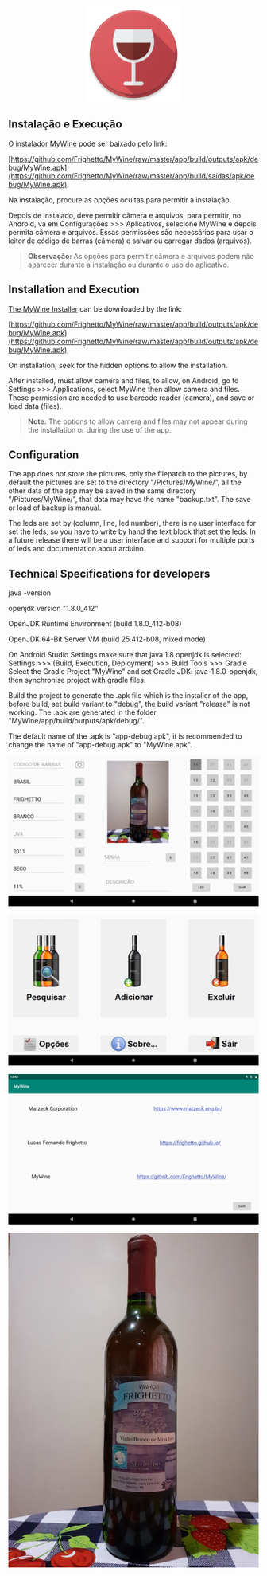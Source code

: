 <p align="center">  
  <img src="https://github.com/Frighetto/MyWine/blob/master/app/src/main/res/mipmap-xxxhdpi/ic_launcher_round.png" alt="MyWine"><br/>  
</p>

## Instalação e Execução

[O instalador MyWine](https://github.com/Frighetto/MyWine/raw/master/app/build/outputs/apk/debug/MyWine.apk) pode ser baixado pelo link:

[https://github.com/Frighetto/MyWine/raw/master/app/build/outputs/apk/debug/MyWine.apk](https://github.com/Frighetto/MyWine/raw/master/app/build/saídas/apk/debug/MyWine.apk)

Na instalação, procure as opções ocultas para permitir a instalação.

Depois de instalado, deve permitir câmera e arquivos, para permitir, no Android, vá em Configurações >>> Aplicativos, selecione MyWine e depois permita câmera e arquivos. Essas permissões são necessárias para usar o leitor de código de barras (câmera) e salvar ou carregar dados (arquivos).
> **Observação:** As opções para permitir câmera e arquivos podem não aparecer durante a instalação ou durante o uso do aplicativo.


## Installation and Execution

[The MyWine Installer](https://github.com/Frighetto/MyWine/raw/master/app/build/outputs/apk/debug/MyWine.apk) can be downloaded by the link: 

[https://github.com/Frighetto/MyWine/raw/master/app/build/outputs/apk/debug/MyWine.apk](https://github.com/Frighetto/MyWine/raw/master/app/build/outputs/apk/debug/MyWine.apk)

On installation, seek for the hidden options to allow the installation.

After installed, must allow camera and files, to allow, on Android, go to Settings >>> Applications, select MyWine then allow camera and files. These permission are needed to use barcode reader (camera), and save or load data (files).
> **Note:** The options to allow camera and files may not appear during the installation or during the use of the app.


## Configuration
The app does not store the pictures, only the filepatch to the pictures, by default the pictures are set to the directory "/Pictures/MyWine/", all the other data of the app may be saved in the same directory "/Pictures/MyWine/", that data may have the name "backup.txt". The save or load of backup is manual.

The leds are set by (column, line, led number), there is no user interface for set the leds, so you have to write by hand the text block that set the leds. In a future release there will be a user interface and support for multiple ports of leds and documentation about arduino.

## Technical Specifications for developers

java -version

openjdk version "1.8.0_412"

OpenJDK Runtime Environment (build 1.8.0_412-b08)

OpenJDK 64-Bit Server VM (build 25.412-b08, mixed mode)

On Android Studio Settings make sure that java 1.8 openjdk is selected:
Settings >>> (Build, Execution, Deployment) >>> Build Tools >>> Gradle
Select the Gradle Project "MyWine" and set Gradle JDK: java-1.8.0-openjdk, then synchronise project with gradle files.

Build the project to generate the .apk file which is the installer of the app, before build, set build variant to "debug", the build variant "release" is not working.
The .apk are generated in the folder "MyWine/app/build/outputs/apk/debug/".

The default name of the .apk is "app-debug.apk", it is recommended to change the name of "app-debug.apk" to "MyWine.apk".

<p align="center">  
  <img src="https://github.com/Frighetto/MyWine/blob/master/images/amostra.png" alt="amostra"><br/>  
</p>
<p align="center">  
  <img src="https://github.com/Frighetto/MyWine/blob/master/images/main.png" alt="main"><br/>  
</p>
<p align="center">  
  <img src="https://github.com/Frighetto/MyWine/blob/master/images/sobre.png" alt="sobre"><br/>  
</p>
<p align="center">  
  <img src="https://github.com/Frighetto/MyWine/blob/master/images/VINHOS%20FRIGHETTO.jpg" alt="VINHOS FRIGHETTO"><br/>  
</p>
